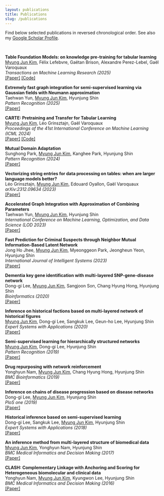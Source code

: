 ```yaml
---
layout: publications
title: Publications
slug: /publications
---
```


<p>
Find below selected publications in reversed chronological order. See also my
<a href="https://scholar.google.com/citations?hl=en&user=xmFLvXAAAAAJ">Google Scholar Profile</a>.
</p>
<br />

<p>
<b> Table Foundation Models: on knowledge pre-training for tabular learning </b><br />
<u>Myung Jun Kim</u>, Félix Lefebvre, Gaëtan Brison, Alexandre Perez-Lebel, Gaël Varoquaux<br />
<em>Transactions on Machine Learning Research (2025)</em><br />
<a href="/assets/pdfs/tarte.pdf">[Paper]</a> 
<a href="https://github.com/soda-inria/tarte-ai">[Code]</a> 
</p>

<p>
<b> Extremely fast graph integration for semi-supervised learning via Gaussian fields with Neumann approximation </b><br />
Taehwan Yun, <u>Myung Jun Kim</u>, Hyunjung Shin<br />
<em>Pattern Recognition (2025)</em><br />
<a href="https://www.sciencedirect.com/science/article/abs/pii/S0031320325001554">[Paper]</a> 
</p>

<p>
<b> CARTE: Pretraining and Transfer for Tabular Learning </b><br />
<u>Myung Jun Kim</u>, Léo Grinsztajn, Gaël Varoquaux<br />
<em>Proceedings of the 41st International Conference on Machine Learning (ICML 2024)</em><br />
<a href="/assets/pdfs/carte.pdf">[Paper]</a> 
<a href="https://github.com/soda-inria/carte">[Code]</a> 
</p>

<p>
<b> Mutual Domain Adaptation </b><br />
Sunghong Park, <u>Myung Jun Kim</u>, Kanghee Park, Hyunjung Shin<br />
<em>Pattern Recognition (2024) </em><br />
<a href="https://www.sciencedirect.com/science/article/abs/pii/S0031320323006179">[Paper]</a>
</p>

<p>
<b> Vectorizing string entries for data processing on tables: when are larger language models better? </b><br />
Léo Grinsztajn, <u>Myung Jun Kim</u>, Edouard Oyallon, Gaël Varoquaux<br />
<em> arXiv:2312.09634 (2023) </em><br />
<a href="https://arxiv.org/pdf/2312.09634">[Paper]</a>
</p>

<p>
<b> Accelerated Graph Integration with Approximation of Combining Parameters</b><br />
Taehwan Yun, <u>Myung Jun Kim</u>, Hyunjung Shin<br />
<em> International Conference on Machine Learning, Optimization, and Data Science (LOD 2023)</em><br />
<a href="https://link.springer.com/chapter/10.1007/978-3-031-53966-4_13">[Paper]</a>
</p>

<p>
<b> Fast Prediction for Criminal Suspects through Neighbor Mutual Information-Based Latent Network </b><br />
Jong Ho Jhee, <u>Myung Jun Kim</u>, Myeonggeon Park, Jeongheun Yeon, Hyunjung Shin<br />
<em>International Journal of Intelligent Systems (2023) </em><br />
<a href="https://onlinelibrary.wiley.com/doi/epdf/10.1155/2023/9922162">[Paper]</a>
</p>

<p>
<b> Dementia key gene identification with multi-layered SNP-gene-disease network </b><br />
Dong-gi Lee, <u>Myung Jun Kim</u>, Sangjoon Son, Chang Hyung Hong, Hyunjung Shin<br />
<em> Bioinformatics (2020) </em><br />
<a href="https://watermark.silverchair.com/btaa814.pdf?token=AQECAHi208BE49Ooan9kkhW_Ercy7Dm3ZL_9Cf3qfKAc485ysgAAA4UwggOBBgkqhkiG9w0BBwagggNyMIIDbgIBADCCA2cGCSqGSIb3DQEHATAeBglghkgBZQMEAS4wEQQMQTp7W_S-XHOpL7JXAgEQgIIDOFC-vjQ32rctduf8gBu9dIDF-QUA5_jVBplLVyRcI4pgdKE7po96XlHcxE571LwirRKXGoeU9C8aD-qy8CLBwpTQ_06NiIlju-TqtdfYOmfppT8Ul43Iu6g7pk-tVGuea8k6tYYoqPb09YnXvIhWv5mYW00PWKLcC0PQ153bHpvh0MBPupuli1B_1mRM80cvlJEDrqLEeoBXLCJhw1HfZ-aN1wHcK25DfUmHEYIXNjsgZlVGzlupxlxCjtLk97V-ehb5pBp_iGDSCvJHqMpGXtVIojxJ3X654CMUTb1sAY0TwXY1IDVHPgnrMnUQekqFleFVRb1b5ym0e2HvGLuASSGdkKEoCHC1HQ7gI63UJJqfd5El4rCQz_sXBlz6tmg8lGXScIjytCUVdzkkkcZ3J-8GVtqM2OCgqvAPLdHgfI8mD7QRveNdYA5XH_nklqo0giPYd0N877oe2M6KlbpXS1L-9WREeY-lwkE1Ns8pGERWDIoeI-p8-KdqVgO3EdrEUyTIZs8iuolTju7tBPsN4WHY3wpAATRd9FPzf4fzYGt1YFgeTpQC9FFsP-M2-Vyqm9jJwPNX8-00cXcWwd5ZU7kcYC-SftNxTZFzWzBpCvMqK7o4AlyjvuMkHOQDHFSFnNqcX3QDohrDWmMBfEt-rt_uS1W67Qg56-bfqTFvdlFj9giwKY_ZPkNYI7aWkttIBeXSSJ_hFzGIi_2blvkn19imr3PbCzVYvR9aLPQUSVM9Atp2zaAH24hUKYib03AilOBZ6o965nGhwpR_3pT0ma8tROsShwuoBfMl_iER1nWHdeFhaR3Y0LFbbKyjgmWkcVJroQXQMPJwOxfLACGyQs7Bqzp6VIQIyx_tbswVo3WdBpChVSENOKHEWMUlU4dzyDlkQ-KlmDrPWQ5AxlUS5VxNWGEcnTVOhhUigb6N636TrKkvag32j7UtIBDrgUYsCfHSwwnq0cE00zSJ3mv3PLR81-VWMfAE_qYeyxPTPZp6k9yi_LRbTZiDeG4vfMNPtBISjVOnmzPNNxk7oPHYtMga_6shbXSx_Bgtbb3L_2GXKNsTqGcX-19v4vudt0Qu3gK1msKAY1UT">[Paper]</a>
</p>

<p>
<b> Inference on historical factions based on multi-layered network of historical figures </b><br />
<u>Myung Jun Kim</u>, Dong-gi Lee, Sangkuk Lee, Geun-ho Lee, Hyunjung Shin<br />
<em> Expert Systems with Applications (2020) </em><br />
<a href="/assets/pdfs/SSL_historical.pdf">[Paper]</a> 
</p>

<p>
<b> Semi-supervised learning for hierarchically structured networks </b><br />
<u>Myung Jun Kim</u>, Dong-gi Lee, Hyunjung Shin<br />
<em> Pattern Recognition (2019) </em><br />
<a href="/assets/pdfs/SSL_hierarchical.pdf">[Paper]</a> 
</p>

<p>
<b> Drug repurposing with network reinforcement </b><br />
Yonghyun Nam, <u>Myung Jun Kim</u>, Chang Hyung Hong, Hyunjung Shin<br />
<em> BMC Bioinformatics (2019) </em><br />
<a href="/assets/pdfs/drug_repurposing.pdf">[Paper]</a>
</p>

<p>
<b> Inference on chains of disease progression based on disease networks </b><br />
Dong-gi Lee, <u>Myung Jun Kim</u>, Hyunjung Shin<br />
<em> PloS one (2019) </em><br />
<a href="https://journals.plos.org/plosone/article/file?id=10.1371/journal.pone.0218871&type=printable">[Paper]</a>
</p>

<p>
<b> Historical inference based on semi-supervised learning </b><br />
Dong-gi Lee, Sangkuk Lee, <u>Myung Jun Kim</u>, Hyunjung Shin<br />
<em> Expert Systems with Applications (2018) </em><br />
<a href="https://pdf.sciencedirectassets.com/271506/1-s2.0-S0957417418X00104/1-s2.0-S0957417418302161/main.pdf?X-Amz-Security-Token=IQoJb3JpZ2luX2VjECgaCXVzLWVhc3QtMSJIMEYCIQCk4x6QcQ2ndsqw8p4K5oLrhDVJkN%2FgS9WlXMFfKulsCAIhANmMOl6RtM82ooigH%2FZsXbTlZY90LPcu16Qpk6DjRZM8KrwFCLD%2F%2F%2F%2F%2F%2F%2F%2F%2F%2FwEQBRoMMDU5MDAzNTQ2ODY1Igxzdrg6ed%2FKPoYVTRIqkAX8Cmd%2F1lEFnV6H%2BkxusnW7NB2ojYrj9%2B%2FrGg8I0VOFx7YnMUxeV0Kfc53VXYPGHZxxABWPMNmaf%2F%2FIYgFnKrFAw7g3fkl97kpea3MeNsQPaxeFPkdq9DyHoZXFBP39gW8s9WrztOPsr4ocg5DqZdOAMepDXCrH1LJZiWAI2R87NJ6wvK%2BBwc7PSdJp%2B2jkKaRgoUWaWeBk%2FQSEiYYNwreBKl6oIe%2Bz%2FTV61oKFiys2uZ%2Bt4PtG0ZYIlGW%2BUG8SLqz8jou3wDwaVlMy5Q4HgCm9o9aOEZevbfTkcN28iIk3WoED1JFIQNsRK%2F4NF2GuVI3FYLlDCHZpPgBQfXe7RtOp9achLXQtBF%2FuW%2FKqsN8BkY9krojGzRWAm5URd3C5m8T%2BlLOutMWpkNNPL%2FPOy2k8CIB4VBPRoNTiS%2BiJ3QOqblJbVygK4briIHb%2BPaAQopokErnckv48%2BIePe%2BXLdlcLa3wQHgfhKS1TgSOyIjWoE%2Bjn6qG7z1X3T3lktrfMjNQpB6pxEWPKQ3%2F6NKWvprqsRvP5DuEOtoGhRX9obgCEjJ4IQLPJ7GuOM96yEW049jVwe4JQBrB2XH4T%2BNBVkdwp%2BTXY%2BRCZrJkbqm2nkqr6ai5csEH5%2BV2a2qMAlfooTWfFjEozvb54Wzp27G1450cDdUOF4PBzGZ7HZfv49Bf%2BBZwYZ5JBLA9kDEl8%2FFVwfXNRINLXpdMqmKSq1GiRPKB5nWLWYOIIb%2BLVSjkUJcmlN2ftuyllcYhYBeo03zHf2KjvQ2jm4Ek37fCIo9q32Al%2BKMGMb4Kiv7N%2FhBYhdNLfxizcZQO5cRGmM0j53CUexpO%2FuwUnckbUHlXJVuM7mBjhpUVv11P3O%2Fgns3CB1rVi0zDRoMq5BjqwAeR4jkNw3Bon1z1tPSHGYocRWWGTDFMHOZHiTAY1rKZdDYlSXzhHYSWjcBZ3XLs0%2FHr9EFBX3BTkH5kQZo0eQ95Er3rbyEZ%2BAfagxSgqUfKeGatGudbDiril6LiJpz4uhXQhPnY6t1ZzVhzeQR1gS8MTlATZH%2F6NsdspWVqUgvoJ3i30%2F%2FjEnUTk7VnHjTUfQ%2Fzga03fUJGalJk1fJRUXh2%2B43YG2FX6N9fj6xW8zi%2B0&X-Amz-Algorithm=AWS4-HMAC-SHA256&X-Amz-Date=20241112T001552Z&X-Amz-SignedHeaders=host&X-Amz-Expires=300&X-Amz-Credential=ASIAQ3PHCVTY37FICECT%2F20241112%2Fus-east-1%2Fs3%2Faws4_request&X-Amz-Signature=e63d96d3eacaad6309786d6a3d573b6bd46d45a2fab29c5eebf94cc3b74307e5&hash=7ca8cd1b019c3dd95397ae02f377043426a83132b8452dea4a2b8e1b302a2ea4&host=68042c943591013ac2b2430a89b270f6af2c76d8dfd086a07176afe7c76c2c61&pii=S0957417418302161&tid=spdf-48bf9488-f765-4886-b5dc-168a0617da21&sid=d7fd9c2598bde84af3182e50da949a88afeegxrqb&type=client&tsoh=d3d3LnNjaWVuY2VkaXJlY3QuY29t&ua=00105f035e5555505300&rr=8e12547fdc5c2a59&cc=fr">[Paper]</a>
</p>

<p>
<b> An inference method from multi-layered structure of biomedical data </b><br />
<u>Myung Jun Kim</u>, Yonghyun Nam, Hyunjung Shin<br />
<em> BMC Medical Informatics and Decision Making (2017) </em><br />
<a href="/assets/pdfs/multi_layer_biomedical.pdf">[Paper]</a>
</p>

<p>
<b> CLASH: Complementary Linkage with Anchoring and Scoring for Heterogeneous biomolecular and clinical data </b><br />
Yonghyun Nam, <u>Myung Jun Kim</u>, Kyungwon Lee, Hyunjung Shin<br />
<em> BMC Medical Informatics and Decision Making (2016) </em><br />
<a href="/assets/pdfs/clash.pdf">[Paper]</a>
</p>

